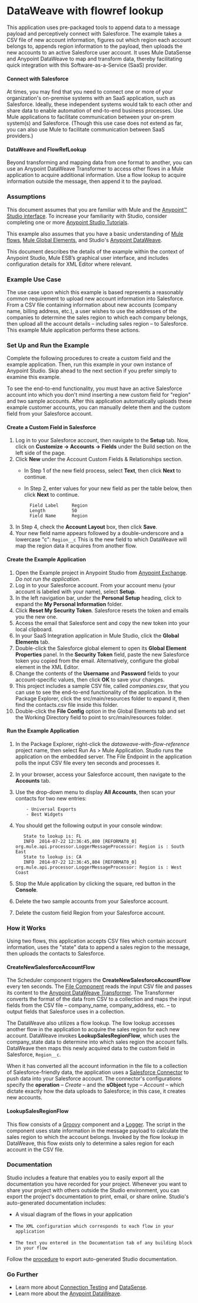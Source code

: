 # DataWeave with flowref lookup 

This application uses pre-packaged tools to append data to a message payload and perceptively connect with Salesforce. The example takes a CSV file of new account information, figures out which region each account belongs to, appends region information to the payload, then uploads the new accounts to an active Salesforce user account. It uses Mule DataSense and Anypoint DataWeave to map and transform data, thereby facilitating quick integration with this Software-as-a-Service (SaaS) provider.

#### Connect with Salesforce ####

At times, you may find that you need to connect one or more of your organization's on-premise systems with an SaaS application, such as Salesforce. Ideally, these independent systems would talk to each other and share data to enable automation of end-to-end business processes. Use Mule applications to facilitate communication between your on-prem system(s) and Salesforce. (Though this use case does not extend as far, you can also use Mule to facilitate communication between SaaS providers.)

#### DataWeave and FlowRefLookup ####

Beyond transforming and mapping data from one format to another, you can use an Anypoint DataWeave Transformer to access other flows in a Mule application to acquire additional information. Use a flow lookup to acquire information outside the message, then append it to the payload.

### Assumptions ###

This document assumes that you are familiar with Mule and the [Anypoint™ Studio interface](http://www.mulesoft.org/documentation/display/current/Anypoint+Studio+Essentials). To increase your familiarity with Studio, consider completing one or more [Anypoint Studio Tutorials](http://www.mulesoft.org/documentation/display/current/Basic+Studio+Tutorial). 

This example also assumes that you have a basic understanding of [Mule flows](http://www.mulesoft.org/documentation/display/current/Mule+Application+Architecture), [Mule Global Elements](http://www.mulesoft.org/documentation/display/current/Global+Elements), and Studio's [Anypoint DataWeave](https://developer.mulesoft.com/docs/display/current/DataWeave+Reference+Documentation). 

This document describes the details of the example within the context of Anypoint Studio, Mule ESB’s graphical user interface, and includes configuration details for XML Editor where relevant.  

### Example Use Case ###

The use case upon which this example is based represents a reasonably common requirement to upload new account information into Salesforce. From a CSV file containing information about new accounts (company name, billing address, etc.), a user wishes to use the addresses of the companies to determine the sales region to which each company belongs, then upload all the account details – including sales region – to Salesforce. This example Mule application performs these actions.

### Set Up and Run the Example ###

Complete the following procedures to create a custom field and the example application. Then, run this example in your own instance of Anypoint Studio. Skip ahead to the next section if you prefer simply to examine this example.

To see the end-to-end functionality, you must have an active Salesforce account into which you don't mind inserting a new custom field for "region" and two sample accounts. After this application automatically uploads these example customer accounts, you can manually delete them and the custom field from your Salesforce account.

#### Create a Custom Field in Salesforce ####

1. Log in to your Salesforce account, then navigate to the **Setup** tab. Now, click on **Customize -> Accounts -> Fields** under the Build section on the left side of the page.
1. Click **New** under the Account Custom Fields & Relationships section.
    - In Step 1 of the new field process, select **Text**, then click **Next** to continue.
    - In Step 2, enter values for your new field as per the table below, then click **Next** to continue.

	    	Field Label		Region
		    Length			50
		    Field Name		Region

1. In Step 4, check the **Account Layout** box, then click **Save**.
1. Your new field name appears followed by a double-underscore and a lowercase "c":  `Region__c`  This is the new field to which DataWeave will map the region data it acquires from another flow.

#### Create the Example Application ####

1. Open the Example project in Anypoint Studio from [Anypoint Exchange](http://www.mulesoft.org/documentation/display/current/Anypoint+Exchange). *Do not run the application*.
1. Log in to your Salesforce account. From your account menu (your account is labeled with your name), select **Setup**.
1. In the left navigation bar, under the **Personal Setup** heading, click to expand the **My Personal Information** folder. 
1. Click **Reset My Security Token**. Salesforce resets the token and emails you the new one.
1. Access the email that Salesforce sent and copy the new token into your local clipboard.
1. In your SaaS Integration application in Mule Studio, click the **Global Elements** tab. 
1. Double-click the Salesforce global element to open its **Global Element Properties** panel. In the **Security Token** field, paste the new Salesforce token you copied from the email. Alternatively, configure the global element in the XML Editor.
1. Change the contents of the **Username** and **Password** fields to your account-specific values, then click **OK** to save your changes. 
1. This project includes a sample CSV file, called *companies.csv*, that you can use to see the end-to-end functionality of the application. In the Package Explorer, click the src/main/resources folder to expand it, then find the contacts.csv file inside this folder.
1. Double-click the **File Config** option in the Global Elements tab and set the Working Directory field to point to src/main/resources folder.

#### Run the Example Application ####

1. In the Package Explorer, right-click the *dataweave-with-flow-reference* project name, then select Run As > Mule Application. Studio runs the application on the embedded server. The File Endpoint in the application polls the input CSV file every ten seconds and processes it.
1. In your browser, access your Salesforce account, then navigate to the **Accounts** tab.
1. Use the drop-down menu to display **All Accounts**, then scan your contacts for two new entries:  
           
           - Universal Exports
           - Best Widgets

1. You should get the following output in your console window:
        
          State to lookup is: FL
          INFO  2014-07-22 12:36:45,800 [REFORMAT0_0] org.mule.api.processor.LoggerMessageProcessor: Region is : South East
          State to lookup is: CA
          INFO  2014-07-22 12:36:45,804 [REFORMAT0_0] org.mule.api.processor.LoggerMessageProcessor: Region is : West Coast

1. Stop the Mule application by clicking the square, red button in the **Console**.
1. Delete the two sample accounts from your Salesforce account.
1. Delete the custom field Region from your Salesforce account.

### How it Works ###

Using two flows, this application accepts CSV files which contain account information, uses the "state" data to append a sales region to the message, then uploads the contacts to Salesforce. 

#### CreateNewSalesforceAccountFlow ####

The Scheduler component triggers the **CreateNewSalesforceAccountFlow** every ten seconds. The [File Component](http://www.mulesoft.org/documentation/display/current/File+Connector) reads the input CSV file and passes its content to the [Anypoint DataWeave Transformer](https://developer.mulesoft.com/docs/display/current/DataWeave+Reference+Documentation). The Transformer converts the format of the data from CSV to a collection and maps the input fields from the CSV file – company_name, company_address, etc. – to output fields that Salesforce uses in a collection.

The DataWeave also utilizes a flow lookup. The llow lookup accesses another flow in the application to acquire the sales region for each new account. DataWeave invokes **LookupSalesRegionFlow**, which uses the company_state data to determine into which sales region the account falls. DataWeave then maps this newly acquired data to the custom field in Salesforce, `Region__c`.

When it has converted all the account information in the file to a collection of Salesforce-friendly data, the application uses a [Salesforce Connector](http://www.mulesoft.org/documentation/display/current/Salesforce+Connector) to push data into your Salesforce account. The connector's configurations specify the **operation** – *Create* – and the **sObject** type – *Account* – which dictate exactly how the data uploads to Salesforce; in this case, it creates new accounts. 

#### LookupSalesRegionFlow ####

This flow consists of a [Groovy](http://www.mulesoft.org/documentation/display/current/Groovy+Component+Reference) component and a [Logger](http://www.mulesoft.org/documentation/display/current/Logger+Component+Reference).  The script in the component uses state information in the message payload to calculate the sales region to which the account belongs. Invoked by the flow lookup in DataWeave, this flow exists only to determine a sales region for each account in the CSV file.

### Documentation ###

Studio includes a feature that enables you to easily export all the documentation you have recorded for your project. Whenever you want to share your project with others outside the Studio environment, you can export the project's documentation to print, email, or share online. Studio's auto-generated documentation includes:

- A visual diagram of the flows in your application
-     The XML configuration which corresponds to each flow in your application
-     The text you entered in the Documentation tab of any building block in your flow

Follow the [procedure](http://www.mulesoft.org/documentation/display/current/Importing+and+Exporting+in+Studio#ImportingandExportinginStudio-ExportingStudioDocumentation) to export auto-generated Studio documentation.

### Go Further ###

- Learn more about [Connection Testing](http://www.mulesoft.org/documentation/display/current/Testing+Connections) and [DataSense](http://www.mulesoft.org/documentation/display/current/DataSense).
- Learn more about the [Anypoint DataWeave](https://developer.mulesoft.com/docs/display/current/DataWeave+Reference+Documentation).

